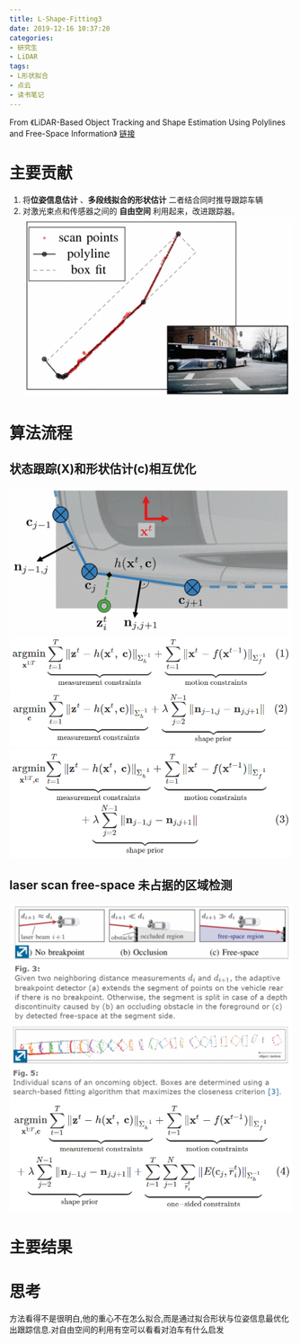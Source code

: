 ```yaml
---
title: L-Shape-Fitting3
date: 2019-12-16 10:37:20
categories:
- 研究生
- LiDAR
tags:
- L形状拟合
- 点云
- 读书笔记
---
```

From 《LiDAR-Based Object Tracking and Shape Estimation Using Polylines and Free-Space Information》
[链接](https://ieeexplore.ieee.org/abstract/document/8593385#full-text-header)
# 主要贡献
1. 将**位姿信息估计** 、**多段线拟合的形状估计** 二者结合同时推导跟踪车辆
2. 对激光束点和传感器之间的 **自由空间** 利用起来，改进跟踪器。
![](L-Shape-Fitting3/1.gif)

# 算法流程
## 状态跟踪(X)和形状估计(c)相互优化
![](L-Shape-Fitting3/2.gif) ![](L-Shape-Fitting3/3.png) ![](L-Shape-Fitting3/4.png) ![](L-Shape-Fitting3/5.png)
## laser scan  free-space 未占据的区域检测
![](L-Shape-Fitting3/6.png) ![](L-Shape-Fitting3/7.png) ![](L-Shape-Fitting3/8.png)
# 主要结果

# 思考
方法看得不是很明白,他的重心不在怎么拟合,而是通过拟合形状与位姿信息最优化出跟踪信息.对自由空间的利用有空可以看看对泊车有什么启发
